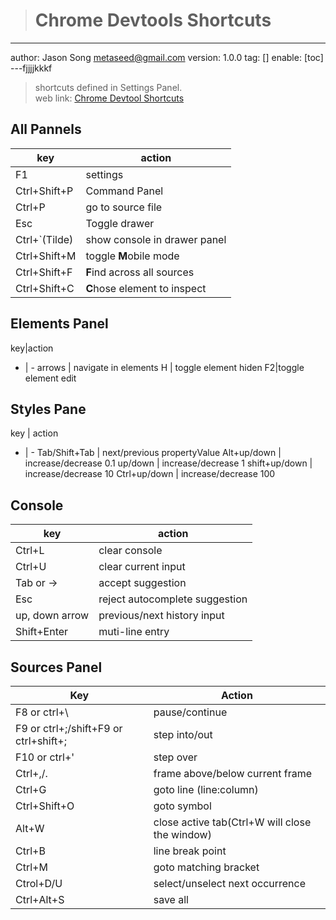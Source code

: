 > # Chrome Devtools Shortcuts
---
author: Jason Song <metaseed@gmail.com>
version: 1.0.0
tag: []
enable: [toc]
---fjjjjkkkf

> shortcuts defined in Settings Panel.   
> web link: [Chrome Devtool Shortcuts](https://developers.google.com/web/tools/chrome-devtools/shortcuts)

## All Pannels 
key|action
-|-
F1| settings
Ctrl+Shift+P|Command Panel
Ctrl+P|go to source file
Esc|Toggle drawer
Ctrl+\`(Tilde)|show console in drawer panel
Ctrl+Shift+M|toggle **M**obile mode
Ctrl+Shift+F|**F**ind across all sources
Ctrl+Shift+C| **C**hose  element to inspect


## Elements Panel
key|action
- | -
arrows | navigate in elements
H | toggle element hiden
F2|toggle element edit

## Styles Pane
key | action
- | -
Tab/Shift+Tab | next/previous propertyValue
Alt+up/down | increase/decrease 0.1
up/down | increase/decrease 1
shift+up/down | increase/decrease 10
Ctrl+up/down | increase/decrease 100

## Console
|key|action|
-|-
Ctrl+L|clear console
Ctrl+U | clear current input
Tab or ->|accept suggestion
Esc | reject autocomplete suggestion
up, down arrow | previous/next history input
Shift+Enter | muti-line entry

## Sources Panel
Key | Action
-|-
F8 or ctrl+\ | pause/continue
F9 or ctrl+;/shift+F9 or ctrl+shift+;| step into/out
F10  or ctrl+' | step over
Ctrl+,/. | frame above/below current frame
Ctrl+G | goto line (line:column)
Ctrl+Shift+O | goto symbol
Alt+W | close active tab(Ctrl+W will close the window)
Ctrl+B| line break point
Ctrl+M|goto matching bracket
Ctrol+D/U|select/unselect next occurrence
Ctrl+Alt+S | save all


